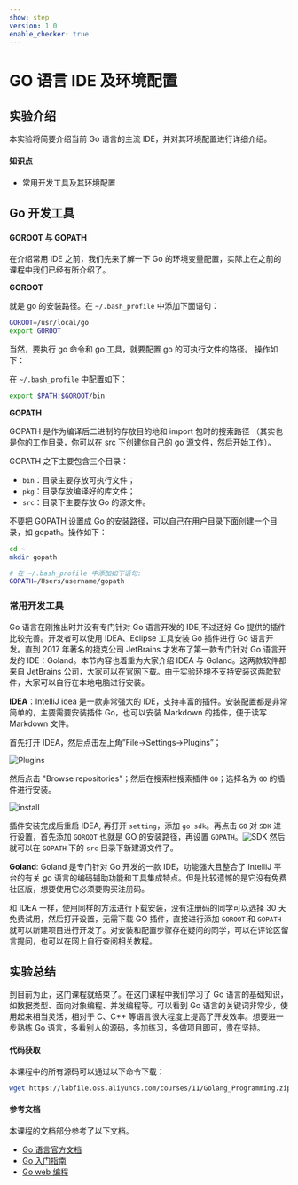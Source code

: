 ```yaml
---
show: step
version: 1.0
enable_checker: true
---
```


# GO 语言 IDE 及环境配置

## 实验介绍

本实验将简要介绍当前 Go 语言的主流 IDE，并对其环境配置进行详细介绍。

#### 知识点

- 常用开发工具及其环境配置

## Go 开发工具

#### GOROOT 与 GOPATH

在介绍常用 IDE 之前，我们先来了解一下 Go 的环境变量配置，实际上在之前的课程中我们已经有所介绍了。

**GOROOT**

就是 go 的安装路径。在 `~/.bash_profile` 中添加下面语句：

```bash
GOROOT=/usr/local/go
export GOROOT
```

当然，要执行 go 命令和 go 工具，就要配置 go 的可执行文件的路径。
操作如下：

在 `~/.bash_profile` 中配置如下：

```bash
export $PATH:$GOROOT/bin
```

**GOPATH**

GOPATH 是作为编译后二进制的存放目的地和 import 包时的搜索路径 （其实也是你的工作目录，你可以在 src 下创建你自己的 go 源文件，然后开始工作）。

GOPATH 之下主要包含三个目录：

- `bin`：目录主要存放可执行文件；
- `pkg`：目录存放编译好的库文件；
- `src`：目录下主要存放 Go 的源文件。

不要把 GOPATH 设置成 Go 的安装路径，可以自己在用户目录下面创建一个目录，如 gopath。操作如下：

```bash
cd ~
mkdir gopath

# 在 ~/.bash_profile 中添加如下语句:
GOPATH=/Users/username/gopath
```

### 常用开发工具

Go 语言在刚推出时并没有专门针对 Go 语言开发的 IDE,不过还好 Go 提供的插件比较完善。开发者可以使用 IDEA、Eclipse 工具安装 Go 插件进行 Go 语言开发。直到 2017 年著名的捷克公司 JetBrains 才发布了第一款专门针对 Go 语言开发的 IDE：Goland。本节内容也着重为大家介绍 IDEA 与 Goland。这两款软件都来自 JetBrains 公司，大家可以在[官网](https://www.jetbrains.com/)下载。由于实验环境不支持安装这两款软件，大家可以自行在本地电脑进行安装。

**IDEA**：IntelliJ idea 是一款非常强大的 IDE，支持丰富的插件。安装配置都是非常简单的，主要需要安装插件 Go，也可以安装 Markdown 的插件，便于读写 Markdown 文件。

首先打开 IDEA，然后点击左上角”File->Settings->Plugins”；

![Plugins](https://doc.shiyanlou.com/document-uid949121labid10288timestamp1552542329146.png/wm)

然后点击 "Browse repositories"；然后在搜索栏搜索插件 `GO`；选择名为 `GO` 的插件进行安装。

![install](https://doc.shiyanlou.com/document-uid949121labid10288timestamp1552542339121.png/wm)

插件安装完成后重启 IDEA, 再打开 `setting`，添加 `go sdk`。再点击 `GO` 对 `SDK` 进行设置，首先添加 `GOROOT` 也就是 GO 的安装路径，再设置 `GOPATH`。![SDK](https://doc.shiyanlou.com/document-uid949121labid10288timestamp1552542346099.png/wm)
然后就可以在 `GOPATH` 下的 `src` 目录下新建源文件了。

**Goland**: Goland 是专门针对 Go 开发的一款 IDE，功能强大且整合了 IntelliJ 平台的有关 go 语言的编码辅助功能和工具集成特点。但是比较遗憾的是它没有免费社区版，想要使用它必须要购买注册码。

和 IDEA 一样，使用同样的方法进行下载安装，没有注册码的同学可以选择 30 天免费试用，然后打开设置，无需下载 GO 插件，直接进行添加 `GOROOT` 和 `GOPATH` 就可以新建项目进行开发了。对安装和配置步骤存在疑问的同学，可以在评论区留言提问，也可以在网上自行查阅相关教程。

## 实验总结

到目前为止，这门课程就结束了。在这门课程中我们学习了 Go 语言的基础知识，如数据类型、面向对象编程、并发编程等。可以看到 Go 语言的关键词非常少，使用起来相当灵活，相对于 C、C++ 等语言很大程度上提高了开发效率。想要进一步熟练 Go 语言，多看别人的源码，多加练习，多做项目即可，贵在坚持。

#### 代码获取

本课程中的所有源码可以通过以下命令下载：

```bash
wget https://labfile.oss.aliyuncs.com/courses/11/Golang_Programming.zip
```

#### 参考文档

本课程的文档部分参考了以下文档。

- [Go 语言官方文档](http://golang.org/doc/)
- [Go 入门指南](https://github.com/Unknwon/the-way-to-go_ZH_CN)
- [Go web 编程](https://github.com/astaxie/build-web-application-with-golang/blob/master/LICENSE.md)
